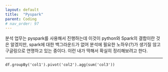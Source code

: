 ```yaml
---
layout: default
title:  "Pyspark"
parent: Coding
# nav_order: 97
---
```



분석 업무는 pyspark를 사용해서 진행하는데 이것이 python와 Spark의 결합이란 것은 알겠지만, spark에 대한 백그라운드가 없어 분석에 필요한 노하우(?)가 생기질 않고 구글링으로 연명하고 있는 중이다. 이런 내가 딱해서 확실히 정리해보려고 한다.

***




```
df.groupBy('col1').pivot('col2').agg(sum('col3'))
```





